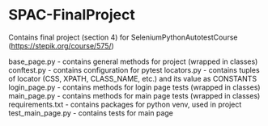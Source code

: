 # SPAC-FinalProject
Contains final project (section 4) for SeleniumPythonAutotestCourse  (https://stepik.org/course/575/)

base_page.py - contains general methods for project (wrapped in classes)
conftest.py - contains configuration for pytest
locators.py - contains tuples of locator (CSS, XPATH, CLASS_NAME, etc.) and its value as CONSTANTS
login_page.py - contains methods for login page tests (wrapped in classes)
main_page.py - contains methods for main page tests (wrapped in classes)
requirements.txt - contains packages for python venv, used in project
test_main_page.py - contains tests for main page


